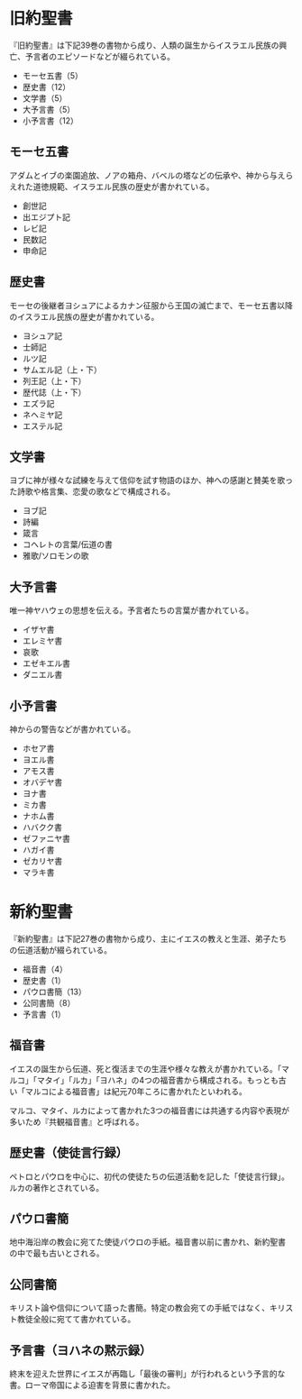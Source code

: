 # 旧約聖書
『旧約聖書』は下記39巻の書物から成り、人類の誕生からイスラエル民族の興亡、予言者のエピソードなどが綴られている。

* モーセ五書（5）
* 歴史書（12）
* 文学書（5）
* 大予言書（5）
* 小予言書（12）

## モーセ五書
アダムとイブの楽園追放、ノアの箱舟、バベルの塔などの伝承や、神から与えらえれた道徳規範、イスラエル民族の歴史が書かれている。

* 創世記
* 出エジプト記
* レビ記
* 民数記
* 申命記

## 歴史書
モーセの後継者ヨシュアによるカナン征服から王国の滅亡まで、モーセ五書以降のイスラエル民族の歴史が書かれている。

* ヨシュア記
* 士師記
* ルツ記
* サムエル記（上・下）
* 列王記（上・下）
* 歴代誌（上・下）
* エズラ記
* ネヘミヤ記
* エステル記

## 文学書
ヨブに神が様々な試練を与えて信仰を試す物語のほか、神への感謝と賛美を歌った詩歌や格言集、恋愛の歌などで構成される。

* ヨブ記
* 詩編
* 箴言
* コヘレトの言葉/伝道の書
* 雅歌/ソロモンの歌

## 大予言書
唯一神ヤハウェの思想を伝える。予言者たちの言葉が書かれている。

* イザヤ書
* エレミヤ書
* 哀歌
* エゼキエル書
* ダニエル書

## 小予言書
神からの警告などが書かれている。

* ホセア書
* ヨエル書
* アモス書
* オバデヤ書
* ヨナ書
* ミカ書
* ナホム書
* ハバクク書
* ゼファニヤ書
* ハガイ書
* ゼカリヤ書
* マラキ書

# 新約聖書
『新約聖書』は下記27巻の書物から成り、主にイエスの教えと生涯、弟子たちの伝道活動が綴られている。

* 福音書（4）
* 歴史書（1）
* パウロ書簡（13）
* 公同書簡（8）
* 予言書（1）

## 福音書
イエスの誕生から伝道、死と復活までの生涯や様々な教えが書かれている。「マルコ」「マタイ」「ルカ」「ヨハネ」の4つの福音書から構成される。もっとも古い「マルコによる福音書」は紀元70年ころに書かれたといわれる。

マルコ、マタイ、ルカによって書かれた3つの福音書には共通する内容や表現が多いため『共観福音書』と呼ばれる。

## 歴史書（使徒言行録）
ペトロとパウロを中心に、初代の使徒たちの伝道活動を記した「使徒言行録」。ルカの著作とされている。

## パウロ書簡
地中海沿岸の教会に宛てた使徒パウロの手紙。福音書以前に書かれ、新約聖書の中で最も古いとされる。

## 公同書簡
キリスト論や信仰について語った書簡。特定の教会宛ての手紙ではなく、キリスト教徒全般に宛てて書かれている。

## 予言書（ヨハネの黙示録）
終末を迎えた世界にイエスが再臨し「最後の審判」が行われるという予言的な書。ローマ帝国による迫害を背景に書かれた。
